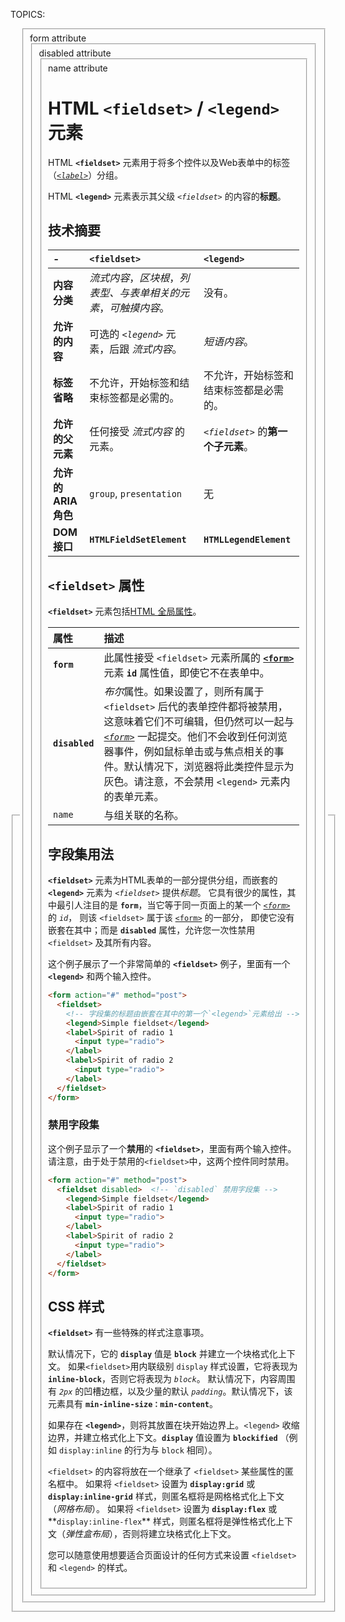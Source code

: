 TOPICS: <fieldset>
        <legend>
        <fieldset> form attribute
        <fieldset> disabled attribute
        <fieldset> name attribute

# HTML `<fieldset>` / `<legend>` 元素

HTML **`<fieldset>`** 元素用于将多个控件以及Web表单中的标签（*[`<label>`](/zh-hans/webfrontend/<label>)*）分组。

HTML **`<legend>`** 元素表示其父级 *`<fieldset>`* 的内容的**标题**。

## 技术摘要

| - | `<fieldset>` | `<legend>` |
| :-- | :-- | :-- |
| **内容分类** | *流式内容*，*区块根*，*列表型、与表单相关的元素*，*可触摸内容*。| 没有。|
| **允许的内容** | 可选的 *`<legend>`* 元素，后跟 *流式内容*。| *短语内容*。|
| **标签省略** | 不允许，开始标签和结束标签都是必需的。| 不允许，开始标签和结束标签都是必需的。|
| **允许的父元素** | 任何接受 *流式内容* 的元素。 | *`<fieldset>`* 的**第一个子元素**。|
| **允许的 ARIA 角色** | `group`, `presentation` | 无 |
| **DOM 接口** | **`HTMLFieldSetElement`** | **`HTMLLegendElement`** |

## `<fieldset>` 属性

**`<fieldset>`** 元素包括[HTML 全局属性](/zh-hans/webfrontend/HTML_Global_Attributes)。

| 属性 | 描述 |
| :-- | :-- |
| **`form`** | 此属性接受 `<fieldset>` 元素所属的 **[`<form>`](/zh-hans/webfrontend/<form>)** 元素 **`id`** 属性值，即使它不在表单中。 |
| **`disabled`** | *布尔*属性。如果设置了，则所有属于 `<fieldset>` 后代的表单控件都将被禁用，这意味着它们不可编辑，但仍然可以一起与 *[`<form>`](/zh-hans/webfrontend/<form>)* 一起提交。他们不会收到任何浏览器事件，例如鼠标单击或与焦点相关的事件。默认情况下，浏览器将此类控件显示为灰色。请注意，不会禁用 `<legend>` 元素内的表单元素。|
| `name` | 与组关联的名称。 |

## 字段集用法

**`<fieldset>`** 元素为HTML表单的一部分提供分组，而嵌套的 **`<legend>`** 元素为 *`<fieldset>`* 提供*标题*。
它具有很少的属性，其中最引人注目的是 **`form`**，当它等于同一页面上的某一个 *[`<form>`](/zh-hans/webfrontend/<form>)* 的 *`id`*，
则该 `<fieldset>` 属于该 [`<form>`](/zh-hans/webfrontend/<form>) 的一部分，
即使它没有嵌套在其中；而是 **`disabled`** 属性，允许您一次性禁用 `<fieldset>` 及其所有内容。

这个例子展示了一个非常简单的 **`<fieldset>`** 例子，里面有一个 **`<legend>`** 和两个输入控件。

```html
<form action="#" method="post">
  <fieldset>
    <!-- 字段集的标题由嵌套在其中的第一个`<legend>`元素给出 -->
    <legend>Simple fieldset</legend>
    <label>Spirit of radio 1
      <input type="radio">
    </label>
    <label>Spirit of radio 2
      <input type="radio">
    </label>
  </fieldset>
</form>
```

### 禁用字段集

这个例子显示了一个**禁用**的 **`<fieldset>`**，里面有两个输入控件。请注意，由于处于禁用的`<fieldset>`中，这两个控件同时禁用。

```html
<form action="#" method="post">
  <fieldset disabled>  <!-- `disabled` 禁用字段集 -->
    <legend>Simple fieldset</legend>
    <label>Spirit of radio 1
      <input type="radio">
    </label>
    <label>Spirit of radio 2
      <input type="radio">
    </label>
  </fieldset>
</form>
```

## CSS 样式

**`<fieldset>`** 有一些特殊的样式注意事项。

默认情况下，它的 **`display`** 值是 **`block`** 并建立一个块格式化上下文。
如果`<fieldset>`用内联级别 `display` 样式设置，它将表现为 **`inline-block`**，否则它将表现为 *`block`*。
默认情况下，内容周围有 *`2px`* 的凹槽边框，以及少量的默认 *`padding`*。默认情况下，该元素具有 **`min-inline-size：min-content`**。

如果存在 **`<legend>`**，则将其放置在块开始边界上。`<legend>` 收缩边界，并建立格式化上下文。**`display`** 值设置为 **`blockified`**
（例如 `display:inline` 的行为与 `block` 相同）。

`<fieldset>` 的内容将放在一个继承了 `<fieldset>` 某些属性的匿名框中。
如果将 `<fieldset>` 设置为 **`display:grid`** 或 **`display:inline-grid`** 样式，则匿名框将是网格格式化上下文（*网格布局*）。
如果将 `<fieldset>` 设置为 **`display:flex`** 或**`display:inline-flex`** 样式，则匿名框将是弹性格式化上下文（*弹性盒布局*），否则将建立块格式化上下文。

您可以随意使用想要适合页面设计的任何方式来设置 `<fieldset>` 和 `<legend>` 的样式。
